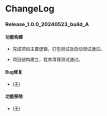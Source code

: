 # ChangeLog

### Release_1.0.0_20240523_build_A

#### 功能构建

- 完成项目主要逻辑，打包测试及启动测试通过。

- 项目结构建立，程序清理测试通过。

#### Bug修复

- (无)

#### 功能移除

- (无)
